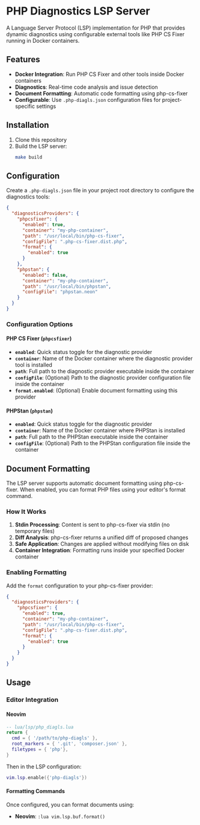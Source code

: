 # PHP Diagnostics LSP Server

A Language Server Protocol (LSP) implementation for PHP that provides dynamic diagnostics using configurable external tools like PHP CS Fixer running in Docker containers.

## Features

- **Docker Integration**: Run PHP CS Fixer and other tools inside Docker containers
- **Diagnostics**: Real-time code analysis and issue detection
- **Document Formatting**: Automatic code formatting using php-cs-fixer
- **Configurable**: Use `.php-diagls.json` configuration files for project-specific settings

## Installation

1. Clone this repository
2. Build the LSP server:
   ```bash
   make build
   ```

## Configuration

Create a `.php-diagls.json` file in your project root directory to configure the diagnostics tools:

```json
{
  "diagnosticsProviders": {
    "phpcsfixer": {
      "enabled": true,
      "container": "my-php-container",
      "path": "/usr/local/bin/php-cs-fixer",
      "configFile": ".php-cs-fixer.dist.php",
      "format": {
        "enabled": true
      }
    },
    "phpstan": {
      "enabled": false,
      "container": "my-php-container",
      "path": "/usr/local/bin/phpstan",
      "configFile": "phpstan.neon"
    }
  }
}
```

### Configuration Options

#### PHP CS Fixer (`phpcsfixer`)

- **`enabled`**: Quick status toggle for the diagnostic provider
- **`container`**: Name of the Docker container where the diagnostic provider tool is installed
- **`path`**: Full path to the diagnostic provider executable inside the container
- **`configFile`**: (Optional) Path to the diagnostic provider configuration file inside the container
- **`format.enabled`**: (Optional) Enable document formatting using this provider

#### PHPStan (`phpstan`)

- **`enabled`**: Quick status toggle for the diagnostic provider
- **`container`**: Name of the Docker container where PHPStan is installed
- **`path`**: Full path to the PHPStan executable inside the container
- **`configFile`**: (Optional) Path to the PHPStan configuration file inside the container

## Document Formatting

The LSP server supports automatic document formatting using php-cs-fixer. When enabled, you can format PHP files using your editor's format command.

### How It Works

1. **Stdin Processing**: Content is sent to php-cs-fixer via stdin (no temporary files)
2. **Diff Analysis**: php-cs-fixer returns a unified diff of proposed changes
3. **Safe Application**: Changes are applied without modifying files on disk
4. **Container Integration**: Formatting runs inside your specified Docker container

### Enabling Formatting

Add the `format` configuration to your php-cs-fixer provider:

```json
{
  "diagnosticsProviders": {
    "phpcsfixer": {
      "enabled": true,
      "container": "my-php-container",
      "path": "/usr/local/bin/php-cs-fixer",
      "configFile": ".php-cs-fixer.dist.php",
      "format": {
        "enabled": true
      }
    }
  }
}
```

## Usage

### Editor Integration

#### Neovim

```lua
-- lua/lsp/php_diagls.lua
return {
  cmd = { '/path/to/php-diagls' },
  root_markers = { '.git', 'composer.json' },
  filetypes = { 'php'},
}
```

Then in the LSP configuration:

```lua
vim.lsp.enable({'php-diagls'})
```

#### Formatting Commands

Once configured, you can format documents using:

- **Neovim**: `:lua vim.lsp.buf.format()`
